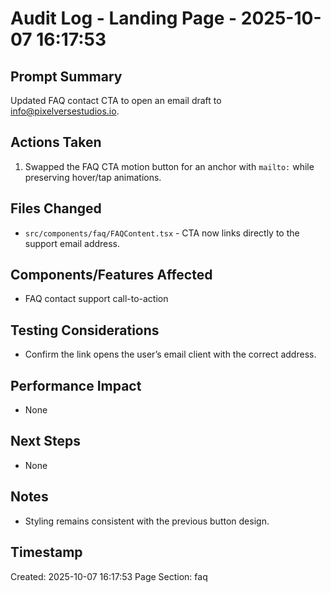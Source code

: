 # Audit Log - Landing Page - 2025-10-07 16:17:53

## Prompt Summary
Updated FAQ contact CTA to open an email draft to info@pixelversestudios.io.

## Actions Taken
1. Swapped the FAQ CTA motion button for an anchor with `mailto:` while preserving hover/tap animations.

## Files Changed
- `src/components/faq/FAQContent.tsx` - CTA now links directly to the support email address.

## Components/Features Affected
- FAQ contact support call-to-action

## Testing Considerations
- Confirm the link opens the user’s email client with the correct address.

## Performance Impact
- None

## Next Steps
- None

## Notes
- Styling remains consistent with the previous button design.

## Timestamp
Created: 2025-10-07 16:17:53
Page Section: faq
